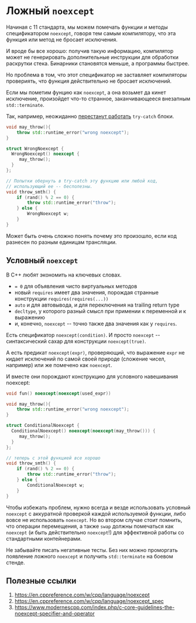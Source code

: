 # Ложный `noexcept`

Начиная с 11 стандарта, мы можем помечать функции и методы спецификатором `noexcept`, говоря тем самым компилятору, что эта функция или метод не бросает исключения.

И вроде бы все хорошо: получив такую информацию, компилятор может не генерировать дополнительные инструкции для обработки раскрутки стека. Бинарники становятся меньше, а программы быстрее.

Но проблема в том, что этот спецификатор не заставляет компиляторы провериять, 
что функция действительно не бросает исключений.

Если мы пометим фунцию как `noexcept`, а она возьмет да кинет исключение, 
произойдет что-то странное, заканчивающееся внезапным `std::terminate`.

Так, например, неожиданно [перестанут работать](https://godbolt.org/z/E9c9Ya) `try-catch` блоки. 

```C++
void may_throw(){
    throw std::runtime_error("wrong noexcept");
}

struct WrongNoexcept {
  WrongNoexcept() noexcept {
     may_throw();
  }  
};

// Попытки обернуть в try-catch эту функцию или любой код,
// использующий ее -- бесполезны. 
void throw_smth() { 
    if (rand() % 2 == 0) {
        throw std::runtime_error("throw");
    } else {
        WrongNoexcept w;
    }
}
```

Может быть очень сложно понять почему это произошло, если код разнесен по разным единицам трансляции.

## Условный `noexcept`

В С++ любят экономить на ключевых словах.

- `= 0` для объявления чисто виртуальных методов
- новый `requires` имеет два значения, порождая странные конструкции `requires(requires(...))`
- `auto` и для автовывода, и для переключения на trailing return type
- `decltype`, у которого разный смысл при примении к переменной и к выражению
- и, конечно, `noexcept` -- точно также два значения как у `requires`.

Есть спецификатор `noexcept(condition)`. И просто `noexcept` -- синтаксический сахар
для конструкции `noexcept(true)`.

А есть предикат `noexcept(expr)`, проверяющий, что выражение `expr` не кидает исключений по самой своей природе (сложение чисел, например) или же 
помечено как `noexcept`.

И вместе они порождают конструкцию для условного навешивания noexcept:
```C++
void fun() noexcept(noexcept(used_expr))
```

```C++
void may_throw(){
    throw std::runtime_error("wrong noexcept");
}

struct ConditionalNoexcept {
  ConditionalNoexcept() noexcept(noexcept(may_throw())) {
     may_throw();
  }  
};

// теперь с этой функцией все хорошо
void throw_smth() {
    if (rand() % 2 == 0) {
        throw std::runtime_error("throw");
    } else {
        ConditionalNoexcept w;
    }
}
```

Чтобы избежать проблем, нужно всегда и везде использовать условный `noexcept` с аккуратной проверкой каждой используемой функции, либо вовсе не использовать `noexcept`. Но во втором случае стоит помнить, 
что операции перемещения, а также `swap` должны помечаться как `noexcept` (и быть действительно `noexcept`!) для эффективной работы со стандартными контейнерами.

Не забывайте писать негативные тесты. Без них
можно проморгать появление ложного `noexcept` и получить `std::terminate` на боевом стенде.

## Полезные ссылки
1. https://en.cppreference.com/w/cpp/language/noexcept
2. https://en.cppreference.com/w/cpp/language/noexcept_spec
3. https://www.modernescpp.com/index.php/c-core-guidelines-the-noexcept-specifier-and-operator
